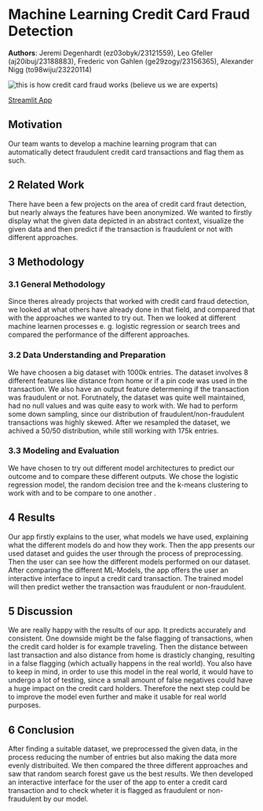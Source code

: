 # Machine Learning Credit Card Fraud Detection

**Authors**: Jeremi Degenhardt (ez03obyk/23121559), Leo Gfeller (aj20ibuj/23188883), Frederic von Gahlen (ge29zogy/23156365), Alexander Nigg (to98wiju/23220114)

![this is how credit card fraud works (believe us we are experts)](https://github.com/uulex/ML4B/blob/main/dataset-cover.jpg?raw=true)

[Streamlit App](https://ccfraud.streamlit.app)

## Motivation
Our team wants to develop a machine learning program that can automatically detect fraudulent credit card transactions and flag them as such.

## 2 Related Work
There have been a few projects on the area of credit card fraut detection, but nearly always the features have been anonymized. We wanted to firstly display what the given data depicted in an abstract context, visualize the given data and then predict if the transaction is fraudulent or not with different approaches.

## 3 Methodology
### 3.1 General Methodology
Since theres already projects that worked with credit card fraud detection, we looked at what others have already done in that field, and compared that with the approaches we wanted to try out. Then we looked at different machine learnen processes e. g. logistic regression or search trees and compared the performance of the different approaches.

### 3.2 Data Understanding and Preparation
We have choosen a big dataset with 1000k entries. The dataset involves 8 different features like distance from home or if a pin code was used in the transaction. We also have an output feature determening if the transaction was fraudulent or not. Forutnately, the dataset was quite well maintained, had no null values and was quite easy to work with. We had to perform some down sampling, since our distribution of fraudulent/non-fraudulent transactions was highly skewed. After we resampled the dataset, we achived a 50/50 distribution, while still working with 175k entries.

### 3.3 Modeling and Evaluation
We have chosen to try out different model architectures to predict our outcome and to compare these different outputs. We chose the logistic regression model, the random decision tree and the k-means clustering to work with and to be compare to one another .

## 4 Results

Our app firstly explains to the user, what models we have used, explaining what the different models do and how they work. Then the app presents our used dataset and guides the user through the process of preprocessing. Then the user can see how the different models performed on our dataset.
After comparing the different ML-Models, the app offers the user an interactive interface to input a credit card transaction. The trained model will then predict wether the transaction was fraudulent or non-fraudulent.

## 5 Discussion
We are really happy with the results of our app. It predicts accurately and consistent. One downside might be the false flagging of transactions, when the credit card holder is for example traveling. Then the distance between last transaction and also distance from home is drasticly changing, resulting in a false flagging (which actually happens in the real world).  You also have to keep in mind, in order to use this model in the real world, it would have to undergo a lot of testing, since a small amount of false negatives could have a huge impact on the credit card holders. Therefore the next step could be to improve the model even further and make it usable for real world purposes.

## 6 Conclusion
After finding a suitable dataset, we preprocessed the given data, in the process reducing the number of entries but also making the data more evenly distribuited. We then compared the three different approaches and saw that random search forest gave us the best results. We then developed an interactive interface for the user of the app to enter a credit card transaction and to check wheter it is flagged as fraudulent or non-fraudulent by our model.

